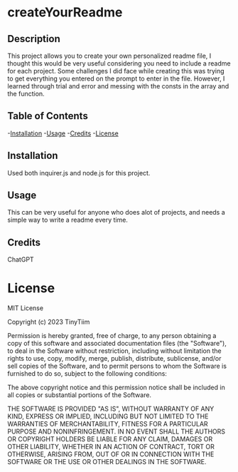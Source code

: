 # createYourReadme



## Description

This project allows you to create your own personalized readme file, I thought this would be very useful considering you need to include a readme for each project. Some challenges I did face while creating this was trying to get everything you entered on the prompt to enter in the file. However, I learned through trial and error and messing with the consts in the array and the function.

## Table of Contents

 -[Installation](#Installation)
 -[Usage](#Usage)
 -[Credits](#Credits)
 -[License](#License)

 ## Installation

 Used both inquirer.js and node.js for this project.

## Usage

This can be very useful for anyone who does alot of projects, and needs a simple way to write a readme every time.


## Credits

ChatGPT

# License

MIT License

Copyright (c) 2023 TinyTiim

Permission is hereby granted, free of charge, to any person obtaining a copy
of this software and associated documentation files (the "Software"), to deal
in the Software without restriction, including without limitation the rights
to use, copy, modify, merge, publish, distribute, sublicense, and/or sell
copies of the Software, and to permit persons to whom the Software is
furnished to do so, subject to the following conditions:

The above copyright notice and this permission notice shall be included in all
copies or substantial portions of the Software.

THE SOFTWARE IS PROVIDED "AS IS", WITHOUT WARRANTY OF ANY KIND, EXPRESS OR
IMPLIED, INCLUDING BUT NOT LIMITED TO THE WARRANTIES OF MERCHANTABILITY,
FITNESS FOR A PARTICULAR PURPOSE AND NONINFRINGEMENT. IN NO EVENT SHALL THE
AUTHORS OR COPYRIGHT HOLDERS BE LIABLE FOR ANY CLAIM, DAMAGES OR OTHER
LIABILITY, WHETHER IN AN ACTION OF CONTRACT, TORT OR OTHERWISE, ARISING FROM,
OUT OF OR IN CONNECTION WITH THE SOFTWARE OR THE USE OR OTHER DEALINGS IN THE
SOFTWARE.

